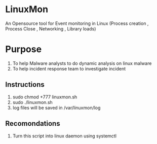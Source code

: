# LinuxMon
An Opensource tool for Event monitoring in Linux (Process creation , Process Close , Networking , Library loads)

# Purpose
1. To help Malware analysts to do dynamic analysis on linux malware
2. To help incident response team to investigate incident

## Instructions
1. sudo chmod +777 linuxmon.sh
2. sudo ./linuxmon.sh
3. log files will be saved in /var/linuxmon/log

## Recomondations
1. Turn this script into linux daemon using systemctl
